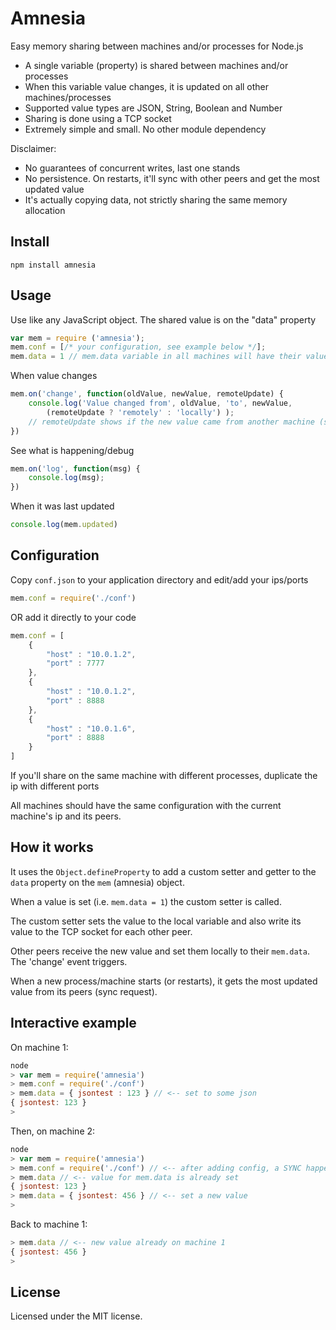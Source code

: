 # Amnesia

Easy memory sharing between machines and/or processes for Node.js

* A single variable (property) is shared between machines and/or processes
* When this variable value changes, it is updated on all other machines/processes
* Supported value types are JSON, String, Boolean and Number
* Sharing is done using a TCP socket
* Extremely simple and small. No other module dependency

Disclaimer:

* No guarantees of concurrent writes, last one stands
* No persistence. On restarts, it'll sync with other peers and get the most updated value
* It's actually copying data, not strictly sharing the same memory allocation

## Install

```
npm install amnesia
```

## Usage

Use like any JavaScript object. The shared value is on the "data" property
```js
var mem = require ('amnesia');
mem.conf = [/* your configuration, see example below */];
mem.data = 1 // mem.data variable in all machines will have their value set to 1

```

When value changes
```js
mem.on('change', function(oldValue, newValue, remoteUpdate) {
	console.log('Value changed from', oldValue, 'to', newValue,
		(remoteUpdate ? 'remotely' : 'locally') );
	// remoteUpdate shows if the new value came from another machine (set remotely)
})
```

See what is happening/debug
```js
mem.on('log', function(msg) {
	console.log(msg);
})
```

When it was last updated
```js
console.log(mem.updated)
```

## Configuration

Copy `conf.json` to your application directory and edit/add your ips/ports
```js
mem.conf = require('./conf')
```

OR add it directly to your code

```js
mem.conf = [
	{
		"host" : "10.0.1.2",
		"port" : 7777
	},
	{
		"host" : "10.0.1.2",
		"port" : 8888
	},
	{
		"host" : "10.0.1.6",
		"port" : 8888
	}
]
```

If you'll share on the same machine with different processes, duplicate the ip with different ports

All machines should have the same configuration with the current machine's ip and its peers.

## How it works
It uses the `Object.defineProperty` to add a custom setter and getter to the `data` property on the `mem` (amnesia) object.

When a value is set (i.e. `mem.data = 1`) the custom setter is called.

The custom setter sets the value to the local variable and also write its value to the TCP socket for each other peer.

Other peers receive the new value and set them locally to their `mem.data`. The 'change' event triggers.

When a new process/machine starts (or restarts), it gets the most updated value from its peers (sync request).


## Interactive example
On machine 1:
```js
node
> var mem = require('amnesia')
> mem.conf = require('./conf')
> mem.data = { jsontest : 123 } // <-- set to some json
{ jsontest: 123 }
>
```

Then, on machine 2:
```js
node
> var mem = require('amnesia')
> mem.conf = require('./conf') // <-- after adding config, a SYNC happens
> mem.data // <-- value for mem.data is already set
{ jsontest: 123 }
> mem.data = { jsontest: 456 } // <-- set a new value
>
```

Back to machine 1:
```js
> mem.data // <-- new value already on machine 1
{ jsontest: 456 }
>
```


## License

Licensed under the MIT license.